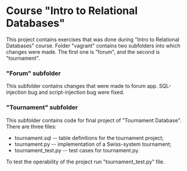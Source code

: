 # Course "Intro to Relational Databases"

This project contains exercises that was done during "Intro to Relational Databases" course. 
Folder "vagrant" contains two subfolders into which changes were made. The first one is "forum", 
and the second is "tournament".

### "Forum" subfolder

This subfolder contains changes that were made to forum app. SQL-injection bug and script-injection 
bug were fixed.

### "Tournament" subfolder

This subfolder contains code for final project of "Tournament Database". 
There are three files: 
  - tournament.sql -- table definitions for the tournament project;
  - tournament.py -- implementation of a Swiss-system tournament;
  - tournament_test.py -- test cases for tournament.py.

To test the operability of the project run "tournament_test.py" file.
